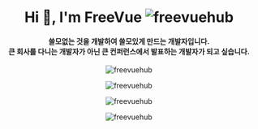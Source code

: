 <h1 align="center">
  Hi 👋, I'm FreeVue <img src="https://komarev.com/ghpvc/?username=freevuehub&label=Profile%20views&color=0e75b6&style=flat" alt="freevuehub" />
</h1>
<h4 align="center">
  쓸모없는 것을 개발하여 쓸모있게 만드는 개발자입니다. <br />
  큰 회사를 다니는 개발자가 아닌 큰 컨퍼런스에서 발표하는 개발자가 되고 싶습니다. <br />
</h3>

<p align="center">
  <img
    src="https://github-readme-stats.vercel.app/api?username=freevuehub&show_icons=true&locale=kr&bg_color=30,e96443,904e95&title_color=fff&text_color=fff"
    alt="freevuehub"
  />
</p>
<p align="center">
  <img
    src="https://github-readme-stats.vercel.app/api/top-langs?username=freevuehub&show_icons=true&locale=kr&bg_color=30,e96443,904e95&title_color=fff&text_color=fff"
    alt="freevuehub"
  />
</p>
<p align="center">
  <img src="https://github-readme-stats.vercel.app/api/wakatime?username=freevue&locale=kr" alt="freevuehub" />
</p>
<p align="center">
  <img src="https://github-profile-trophy.vercel.app/?username=freevuehub&locale=kr" alt="freevuehub" />
</p>

